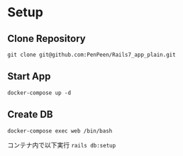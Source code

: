 # Setup

## Clone Repository

`git clone git@github.com:PenPeen/Rails7_app_plain.git`

## Start App

`docker-compose up -d`

## Create DB

`docker-compose exec web /bin/bash`

コンテナ内で以下実行
`rails db:setup`
